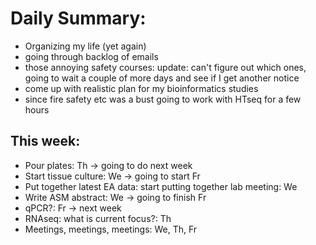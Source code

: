 # Daily Summary:
 - Organizing my life (yet again)
 - going through backlog of emails
 - those annoying safety courses: update: can't figure out which ones, going to wait a couple of more days and see if I get another notice
 - come up with realistic plan for my bioinformatics studies
 - since fire safety etc was a bust going to work with HTseq for a few hours
 ## This week:
  * Pour plates: Th -> going to do next week
  * Start tissue culture: We -> going to start Fr
  * Put together latest EA data: start putting together lab meeting: We
  * Write ASM abstract: We -> going to finish Fr
  * qPCR?: Fr -> next week
  * RNAseq: what is current focus?: Th
  * Meetings, meetings, meetings: We, Th, Fr
  
